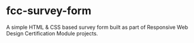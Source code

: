 # fcc-survey-form
A simple HTML &amp; CSS based survey form built as part of Responsive Web Design Certification Module projects.

